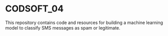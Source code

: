 # CODSOFT_04
This repository contains code and resources for building a machine learning model to classify SMS messages as spam or legitimate.
